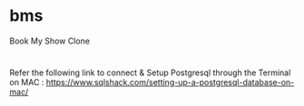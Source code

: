 # bms
Book My Show Clone
#
Refer the following link to connect & Setup Postgresql through the Terminal on MAC :
https://www.sqlshack.com/setting-up-a-postgresql-database-on-mac/
